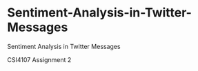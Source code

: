 # Sentiment-Analysis-in-Twitter-Messages

Sentiment Analysis in Twitter Messages

CSI4107 Assignment 2
